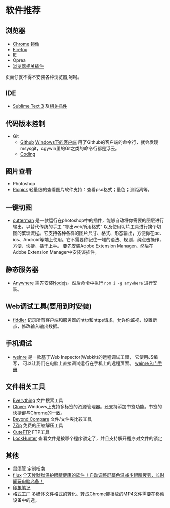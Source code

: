 # 软件推荐
## 浏览器
* [Chrome](http://www.google.cn/intl/zh-cn/chrome/browser/desktop/index.html) [镜像](http://www.nruan.com/chrome38-141028.html)
* [Firefox](http://www.firefox.com.cn/download/)
* IE
* Oprea
* [浏览器相关插件](browser-plugins.md)

页面仔就不得不安装各种浏览器,呵呵。

## IDE
* [Sublime Text 3](http://www.sublimetext.com/3) 及[相关插件](sublime.md#plugin)

## 代码版本控制
* Git
	* [Github](https://github.com/) [Windows下的客户端](https://windows.github.com/) 用了Github的客户端的命令行，就会发现msysgit，cgywin里的Git之类的命令行都是浮云。
	* [Coding](https://coding.net/)

## 图片查看
* Photoshop
* [Picpick](http://www.picpick.org/en/) 轻量级的查看图片软件支持：查看psd格式；量色；测距离等。

## 一键切图
* [cutterman](http://www.cutterman.cn/cutterman/feature) 是一款运行在photoshop中的插件，能够自动将你需要的图层进行输出，以替代传统的手工 "导出web所用格式" 以及使用切片工具进行挨个切图的繁琐流程。它支持各种各样的图片尺寸、格式、形态输出，方便你在pc、ios、Android等端上使用。它不需要你记住一堆的语法、规则，纯点击操作，方便、快捷，易于上手。 要先安装Adobe Extension Manager。然后在Adobe Extension Manager中安装该插件。

## 静态服务器
* [Anywhere](https://npmjs.org/package/anywhere) 需先安装[Nodejs](https://nodejs.org/download/)。然后命令中执行 `npm i -g anywhere` 进行安装。

## Web调试工具(要用到时安装)
* [fiddler](http://www.telerik.com/fiddler) 记录所有客户端和服务器的http和https请求，允许你监视，设置断点，修改输入输出数据。

## 手机调试
* [weinre](http://people.apache.org/~pmuellr/weinre/) 是一款基于Web Inspector(Webkit)的远程调试工具， 它使用JS编写， 可以让我们在电脑上直接调试运行在手机上的远程页面。 [weinre入门手册](https://github.com/nupthale/weinre)

## 文件相关工具
* [Everything](http://www.voidtools.com/) 文件搜索工具
* [Clover](http://cn.ejie.me/) Windows上支持多标签的资源管理器。还支持添加书签功能。书签的快捷键与Chrome的一致。
* [Beyond Compare](http://www.scootersoftware.com/download.php) 文件/文件夹比较工具
* [7Zip](http://www.7-zip.org/) 免费的压缩解压工具
* [CuteFTP](http://www.cuteftp.com/) FTP工具
* [LockHunter](http://lockhunter.com/) 查看文件是被哪个程序锁定了，并且支持解开程序对文件的锁定

## 其他
* [鼠须管](http://rime.im/) [定制指南](https://github.com/rime/home/wiki/CustomizationGuide)
* [f.lux](https://justgetflux.com/) [全天候默默保护眼睛健康的软件！自动调整屏幕色温减少眼睛疲劳，长时间玩电脑必备！](http://www.iplaysoft.com/flux.html)
* [印象笔记](https://www.yinxiang.com/products/)
* [格式工厂](http://www.pcfreetime.com/cn/) 多媒体文件格式的转化。转成Chrome能播放的MP4文件需要在移动设备中的选。
